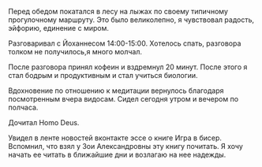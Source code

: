 Перед обедом покатался в лесу на лыжах по своему типичному прогулочному маршруту. Это было великолепно, я чувствовал радость, эйфорию, единение с миром.

Разговаривал с Йоханнесом 14:00-15:00. Хотелось спать, разговора толком не получилось,я много молчал.

После разговора принял кофеин и вздремнул 20 минут. После этого я стал бодрым и продуктивным и стал учиться биологии. 

Вдохновение по отношению к медитации вернулось благодаря посмотренным вчера видосам. Сидел сегодня утром и вечером по полчаса.

Дочитал Homо Deus. 

Увидел в ленте новостей вконтакте эссе о книге Игра в бисер. Вспомнил, что взял у Зои Александровны эту книгу почитать. Я хочу начать ее читать в ближайшие дни и возлагаю на нее надежды.